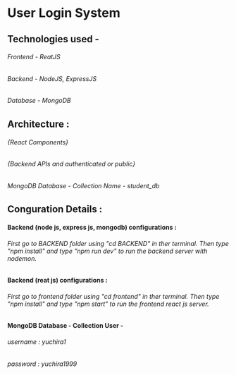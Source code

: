# User Login System

## Technologies used - 
######                   Frontend - ReatJS
######                   Backend  - NodeJS, ExpressJS
######                    Database - MongoDB 


## Architecture  :
######  {React Components}
###### {Backend APIs and authenticated or public}
###### MongoDB Database - Collection Name - student_db

## Conguration Details  :
####  Backend (node js, express js, mongodb) configurations : 
###### First go to BACKEND folder using "cd BACKEND" in ther terminal. Then type "npm install" and type "npm run dev" to run the backend server with nodemon.

####  Backend (reat js) configurations : 
###### First go to frontend folder using "cd frontend" in ther terminal. Then type "npm install" and type "npm start" to run the frontend react js server.

####  MongoDB Database - Collection User - 
###### username : yuchira1 
###### password : yuchira1999

